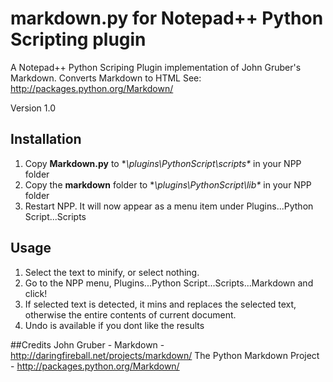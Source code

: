 # markdown.py for Notepad++ Python Scripting plugin
A Notepad++ Python Scriping Plugin implementation of John Gruber's Markdown.
Converts Markdown to HTML
See: http://packages.python.org/Markdown/

Version 1.0

## Installation
1. Copy **Markdown.py** to **\plugins\PythonScript\scripts\** in your NPP folder
2. Copy the **markdown** folder to **\plugins\PythonScript\lib\** in your NPP folder
3. Restart NPP. It will now appear as a menu item under Plugins...Python Script...Scripts

## Usage
1. Select the text to minify, or select nothing.
2. Go to the NPP menu, Plugins...Python Script...Scripts...Markdown and click!
3. If selected text is detected, it mins and replaces the selected text, otherwise the entire contents of current document.
4. Undo is available if you dont like the results

##Credits
John Gruber - Markdown - http://daringfireball.net/projects/markdown/
The Python Markdown Project - http://packages.python.org/Markdown/